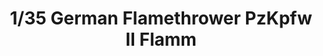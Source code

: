 ---
layout: product
title: "1/35 German Flamethrower PzKpfw II Flamm"
price: "2600" 
desc: "Maketa"
img_path: "/assets/img/ARK35029.webp"
brand: "Ark Models"
available: false
special_offer: false
new: false
soon: false
cat: "010000"
subcat: "015000"
subsubcat: "0N/A"
sifra: "ARK35029"
popular: false
spec: false
---